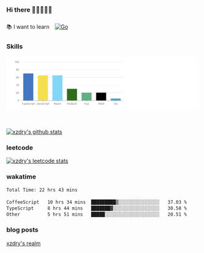 ### Hi there 👋👋👋👋👋

 :books: I want to learn <a href="https://go.dev/" target="_blank"><img style="margin: 10px" src="https://profilinator.rishav.dev/skills-assets/go-original.svg" alt="Go" height="50" /></a>  

### Skills
![](img/2022-09-05-22-04-20.png)

<br />

[![xzdry's github stats](https://github-readme-stats.vercel.app/api?username=xzdry&count_private=true&show_icons=true&theme=vue)](https://github.com/xzdry)

### leetcode
[![xzdry's leetcode stats](https://leetcard.jacoblin.cool/xzdry-2?theme=light&font=Anek%20Kannada&site=cn)](https://leetcode.cn/u/xzdry-2/)

### wakatime
<!--START_SECTION:waka-->

```text
Total Time: 22 hrs 43 mins

CoffeeScript   10 hrs 34 mins  █████████▒░░░░░░░░░░░░░░░   37.03 %
TypeScript     8 hrs 44 mins   ███████▓░░░░░░░░░░░░░░░░░   30.58 %
Other          5 hrs 51 mins   █████░░░░░░░░░░░░░░░░░░░░   20.51 %
```

<!--END_SECTION:waka-->

### blog posts
[xzdry's realm](https://www.justdry.net/)
